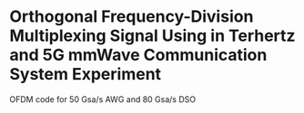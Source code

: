 # Orthogonal Frequency-Division Multiplexing Signal Using in Terhertz and 5G mmWave Communication System Experiment
OFDM code for 50 Gsa/s AWG and 80 Gsa/s DSO
